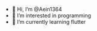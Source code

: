 - 👋 Hi, I’m @Aein1364
- 👀 I’m interested in programming
- 🌱 I’m currently learning flutter


<!---
Aein1364/Aein1364 is a ✨ special ✨ repository because its `README.md` (this file) appears on your GitHub profile.
You can click the Preview link to take a look at your changes.
--->
